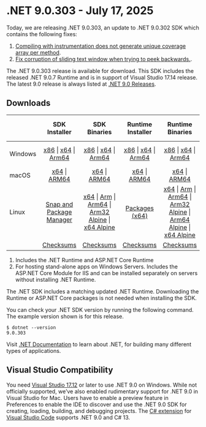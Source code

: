 # .NET 9.0.303 - July 17, 2025

Today, we are releasing .NET 9.0.303, an update to .NET 9.0.302 SDK which contains the following fixes:

 1. [Compiling with instrumentation does not generate unique coverage array per method](https://github.com/dotnet/roslyn/issues/78640).
 2. [Fix corruption of sliding text window when trying to peek backwards.](https://github.com/dotnet/roslyn/pull/79266).

The .NET 9.0.303 release is available for download. This SDK includes the  released .NET 9.0.7 Runtime and is in support of Visual Studio 17.14 release. The latest 9.0 release is always listed at [.NET 9.0 Releases](../README.md).

## Downloads

|           | SDK Installer                        | SDK Binaries                 | Runtime Installer                                        | Runtime Binaries                                 | ASP.NET Core Runtime           |Windows Desktop Runtime          |
| --------- | :------------------------------------------:     | :----------------------:                 | :---------------------------:                            | :-------------------------:                      | :-----------------:            | :-----------------:            |
| Windows   | [x86][dotnet-sdk-win-x86.exe] \| [x64][dotnet-sdk-win-x64.exe] \| [Arm64][dotnet-sdk-win-arm64.exe] | [x86][dotnet-sdk-win-x86.zip] \| [x64][dotnet-sdk-win-x64.zip] \|  [Arm64][dotnet-sdk-win-arm64.zip] | [x86][dotnet-runtime-win-x86.exe] \| [x64][dotnet-runtime-win-x64.exe] \| [Arm64][dotnet-runtime-win-arm64.exe] | [x86][dotnet-runtime-win-x86.zip] \| [x64][dotnet-runtime-win-x64.zip] \| [Arm64][dotnet-runtime-win-arm64.zip] | [x86][aspnetcore-runtime-win-x86.exe] \| [x64][aspnetcore-runtime-win-x64.exe] \| [Hosting Bundle][dotnet-hosting-win.exe] | [x86][windowsdesktop-runtime-win-x86.exe] \| [x64][windowsdesktop-runtime-win-x64.exe] \| [Arm64][windowsdesktop-runtime-win-arm64.exe] |
| macOS     | [x64][dotnet-sdk-osx-x64.pkg] \| [ARM64][dotnet-sdk-osx-arm64.pkg] | [x64][dotnet-sdk-osx-x64.tar.gz] \| [ARM64][dotnet-sdk-osx-arm64.tar.gz]  | [x64][dotnet-runtime-osx-x64.pkg] \| [ARM64][dotnet-runtime-osx-arm64.pkg] | [x64][dotnet-runtime-osx-x64.tar.gz] \| [ARM64][dotnet-runtime-osx-arm64.tar.gz]| [x64][aspnetcore-runtime-osx-x64.tar.gz] \| [ARM64][aspnetcore-runtime-osx-arm64.tar.gz] | - |
| Linux     |  [Snap and Package Manager](../install-linux.md)  | [x64][dotnet-sdk-linux-x64.tar.gz] \| [Arm][dotnet-sdk-linux-arm.tar.gz]  \| [Arm64][dotnet-sdk-linux-arm64.tar.gz] \| [Arm32 Alpine][dotnet-sdk-linux-musl-arm.tar.gz]  \| [x64 Alpine][dotnet-sdk-linux-musl-x64.tar.gz] | [Packages (x64)][linux-packages] | [x64][dotnet-runtime-linux-x64.tar.gz] \| [Arm][dotnet-runtime-linux-arm.tar.gz] \| [Arm64][dotnet-runtime-linux-arm64.tar.gz] \| [Arm32 Alpine][dotnet-runtime-linux-musl-arm.tar.gz] \| [Arm64 Alpine][dotnet-runtime-linux-musl-arm64.tar.gz] \| [x64 Alpine][dotnet-runtime-linux-musl-x64.tar.gz]  | [x64][aspnetcore-runtime-linux-x64.tar.gz]  \| [Arm][aspnetcore-runtime-linux-arm.tar.gz] \| [Arm64][aspnetcore-runtime-linux-arm64.tar.gz] \| [x64 Alpine][aspnetcore-runtime-linux-musl-x64.tar.gz] | - |
|  | [Checksums][checksums-sdk]                             | [Checksums][checksums-sdk]                                      | [Checksums][checksums-runtime]                             | [Checksums][checksums-runtime]  | [Checksums][checksums-runtime]  | [Checksums][checksums-runtime] |

1. Includes the .NET Runtime and ASP.NET Core Runtime
2. For hosting stand-alone apps on Windows Servers. Includes the ASP.NET Core Module for IIS and can be installed separately on servers without installing .NET Runtime.

The .NET SDK includes a matching updated .NET Runtime. Downloading the Runtime or ASP.NET Core packages is not needed when installing the SDK.

You can check your .NET SDK version by running the following command. The example version shown is for this release.

```console
$ dotnet --version
9.0.303
```

Visit [.NET Documentation](https://learn.microsoft.com/dotnet/) to learn about .NET, for building many different types of applications.

## Visual Studio Compatibility

You need [Visual Studio 17.12](https://visualstudio.microsoft.com) or later to use .NET 9.0 on Windows. While not officially supported, we’ve also enabled rudimentary support for .NET 9.0 in Visual Studio for Mac. Users have to enable a preview feature in Preferences to enable the IDE to discover and use the .NET 9.0 SDK for creating, loading, building, and debugging projects.
The [C# extension](https://code.visualstudio.com/docs/languages/dotnet) for [Visual Studio Code](https://code.visualstudio.com/) supports .NET 9.0 and C# 13.

[checksums-runtime]: https://builds.dotnet.microsoft.com/dotnet/checksums/9.0.7-sha.txt
[checksums-sdk]: https://builds.dotnet.microsoft.com/dotnet/checksums/9.0.7-sha.txt

[linux-packages]: ../install-linux.md

[//]: # ( Runtime 9.0.7)
[dotnet-runtime-linux-arm.tar.gz]: https://builds.dotnet.microsoft.com/dotnet/Runtime/9.0.7/dotnet-runtime-9.0.7-linux-arm.tar.gz
[dotnet-runtime-linux-arm64.tar.gz]: https://builds.dotnet.microsoft.com/dotnet/Runtime/9.0.7/dotnet-runtime-9.0.7-linux-arm64.tar.gz
[dotnet-runtime-linux-musl-arm.tar.gz]: https://builds.dotnet.microsoft.com/dotnet/Runtime/9.0.7/dotnet-runtime-9.0.7-linux-musl-arm.tar.gz
[dotnet-runtime-linux-musl-arm64.tar.gz]: https://builds.dotnet.microsoft.com/dotnet/Runtime/9.0.7/dotnet-runtime-9.0.7-linux-musl-arm64.tar.gz
[dotnet-runtime-linux-musl-x64.tar.gz]: https://builds.dotnet.microsoft.com/dotnet/Runtime/9.0.7/dotnet-runtime-9.0.7-linux-musl-x64.tar.gz
[dotnet-runtime-linux-x64.tar.gz]: https://builds.dotnet.microsoft.com/dotnet/Runtime/9.0.7/dotnet-runtime-9.0.7-linux-x64.tar.gz
[dotnet-runtime-osx-arm64.pkg]: https://builds.dotnet.microsoft.com/dotnet/Runtime/9.0.7/dotnet-runtime-9.0.7-osx-arm64.pkg
[dotnet-runtime-osx-arm64.tar.gz]: https://builds.dotnet.microsoft.com/dotnet/Runtime/9.0.7/dotnet-runtime-9.0.7-osx-arm64.tar.gz
[dotnet-runtime-osx-x64.pkg]: https://builds.dotnet.microsoft.com/dotnet/Runtime/9.0.7/dotnet-runtime-9.0.7-osx-x64.pkg
[dotnet-runtime-osx-x64.tar.gz]: https://builds.dotnet.microsoft.com/dotnet/Runtime/9.0.7/dotnet-runtime-9.0.7-osx-x64.tar.gz
[dotnet-runtime-win-arm64.exe]: https://builds.dotnet.microsoft.com/dotnet/Runtime/9.0.7/dotnet-runtime-9.0.7-win-arm64.exe
[dotnet-runtime-win-arm64.zip]: https://builds.dotnet.microsoft.com/dotnet/Runtime/9.0.7/dotnet-runtime-9.0.7-win-arm64.zip
[dotnet-runtime-win-x64.exe]: https://builds.dotnet.microsoft.com/dotnet/Runtime/9.0.7/dotnet-runtime-9.0.7-win-x64.exe
[dotnet-runtime-win-x64.zip]: https://builds.dotnet.microsoft.com/dotnet/Runtime/9.0.7/dotnet-runtime-9.0.7-win-x64.zip
[dotnet-runtime-win-x86.exe]: https://builds.dotnet.microsoft.com/dotnet/Runtime/9.0.7/dotnet-runtime-9.0.7-win-x86.exe
[dotnet-runtime-win-x86.zip]: https://builds.dotnet.microsoft.com/dotnet/Runtime/9.0.7/dotnet-runtime-9.0.7-win-x86.zip

[//]: # ( WindowsDesktop 9.0.7)
[windowsdesktop-runtime-win-arm64.exe]: https://builds.dotnet.microsoft.com/dotnet/WindowsDesktop/9.0.7/windowsdesktop-runtime-9.0.7-win-arm64.exe
[windowsdesktop-runtime-win-x64.exe]: https://builds.dotnet.microsoft.com/dotnet/WindowsDesktop/9.0.7/windowsdesktop-runtime-9.0.7-win-x64.exe
[windowsdesktop-runtime-win-x86.exe]: https://builds.dotnet.microsoft.com/dotnet/WindowsDesktop/9.0.7/windowsdesktop-runtime-9.0.7-win-x86.exe

[//]: # ( ASP 9.0.7)
[aspnetcore-runtime-linux-arm.tar.gz]: https://builds.dotnet.microsoft.com/dotnet/aspnetcore/Runtime/9.0.7/aspnetcore-runtime-9.0.7-linux-arm.tar.gz
[aspnetcore-runtime-linux-arm64.tar.gz]: https://builds.dotnet.microsoft.com/dotnet/aspnetcore/Runtime/9.0.7/aspnetcore-runtime-9.0.7-linux-arm64.tar.gz
[aspnetcore-runtime-linux-musl-x64.tar.gz]: https://builds.dotnet.microsoft.com/dotnet/aspnetcore/Runtime/9.0.7/aspnetcore-runtime-9.0.7-linux-musl-x64.tar.gz
[aspnetcore-runtime-linux-x64.tar.gz]: https://builds.dotnet.microsoft.com/dotnet/aspnetcore/Runtime/9.0.7/aspnetcore-runtime-9.0.7-linux-x64.tar.gz
[aspnetcore-runtime-osx-arm64.tar.gz]: https://builds.dotnet.microsoft.com/dotnet/aspnetcore/Runtime/9.0.7/aspnetcore-runtime-9.0.7-osx-arm64.tar.gz
[aspnetcore-runtime-osx-x64.tar.gz]: https://builds.dotnet.microsoft.com/dotnet/aspnetcore/Runtime/9.0.7/aspnetcore-runtime-9.0.7-osx-x64.tar.gz
[aspnetcore-runtime-win-x64.exe]: https://builds.dotnet.microsoft.com/dotnet/aspnetcore/Runtime/9.0.7/aspnetcore-runtime-9.0.7-win-x64.exe
[aspnetcore-runtime-win-x86.exe]: https://builds.dotnet.microsoft.com/dotnet/aspnetcore/Runtime/9.0.7/aspnetcore-runtime-9.0.7-win-x86.exe
[dotnet-hosting-win.exe]: https://builds.dotnet.microsoft.com/dotnet/aspnetcore/Runtime/9.0.7/dotnet-hosting-9.0.7-win.exe

[//]: # ( SDK 9.0.303)
[dotnet-sdk-linux-arm.tar.gz]: https://builds.dotnet.microsoft.com/dotnet/Sdk/9.0.303/dotnet-sdk-9.0.303-linux-arm.tar.gz
[dotnet-sdk-linux-arm64.tar.gz]: https://builds.dotnet.microsoft.com/dotnet/Sdk/9.0.303/dotnet-sdk-9.0.303-linux-arm64.tar.gz
[dotnet-sdk-linux-musl-arm.tar.gz]: https://builds.dotnet.microsoft.com/dotnet/Sdk/9.0.303/dotnet-sdk-9.0.303-linux-musl-arm.tar.gz
[dotnet-sdk-linux-musl-x64.tar.gz]: https://builds.dotnet.microsoft.com/dotnet/Sdk/9.0.303/dotnet-sdk-9.0.303-linux-musl-x64.tar.gz
[dotnet-sdk-linux-x64.tar.gz]: https://builds.dotnet.microsoft.com/dotnet/Sdk/9.0.303/dotnet-sdk-9.0.303-linux-x64.tar.gz
[dotnet-sdk-osx-arm64.pkg]: https://builds.dotnet.microsoft.com/dotnet/Sdk/9.0.303/dotnet-sdk-9.0.303-osx-arm64.pkg
[dotnet-sdk-osx-arm64.tar.gz]: https://builds.dotnet.microsoft.com/dotnet/Sdk/9.0.303/dotnet-sdk-9.0.303-osx-arm64.tar.gz
[dotnet-sdk-osx-x64.pkg]: https://builds.dotnet.microsoft.com/dotnet/Sdk/9.0.303/dotnet-sdk-9.0.303-osx-x64.pkg
[dotnet-sdk-osx-x64.tar.gz]: https://builds.dotnet.microsoft.com/dotnet/Sdk/9.0.303/dotnet-sdk-9.0.303-osx-x64.tar.gz
[dotnet-sdk-win-arm64.exe]: https://builds.dotnet.microsoft.com/dotnet/Sdk/9.0.303/dotnet-sdk-9.0.303-win-arm64.exe
[dotnet-sdk-win-arm64.zip]: https://builds.dotnet.microsoft.com/dotnet/Sdk/9.0.303/dotnet-sdk-9.0.303-win-arm64.zip
[dotnet-sdk-win-x64.exe]: https://builds.dotnet.microsoft.com/dotnet/Sdk/9.0.303/dotnet-sdk-9.0.303-win-x64.exe
[dotnet-sdk-win-x64.zip]: https://builds.dotnet.microsoft.com/dotnet/Sdk/9.0.303/dotnet-sdk-9.0.303-win-x64.zip
[dotnet-sdk-win-x86.exe]: https://builds.dotnet.microsoft.com/dotnet/Sdk/9.0.303/dotnet-sdk-9.0.303-win-x86.exe
[dotnet-sdk-win-x86.zip]: https://builds.dotnet.microsoft.com/dotnet/Sdk/9.0.303/dotnet-sdk-9.0.303-win-x86.zip
